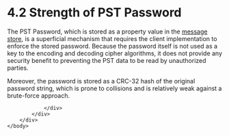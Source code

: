 <html dir="LTR" xmlns:mshelp="http://msdn.microsoft.com/mshelp" xmlns:ddue="http://ddue.schemas.microsoft.com/authoring/2003/5" xmlns:xlink="http://www.w3.org/1999/xlink" xmlns:tool="http://www.microsoft.com/tooltip">
    <head>
        <meta http-equiv="Content-Type" content="text/html; CHARSET=utf-8"></meta>
        <meta name="save" content="history"></meta>
        <title>4.2 Strength of PST Password</title>
        <xml>
            <mshelp:toctitle title="4.2 Strength of PST Password"></mshelp:toctitle>
            <mshelp:rltitle title="[MS-PST]: Strength of PST Password"></mshelp:rltitle>
            <mshelp:keyword index="A" term="a1b4b061-398d-4252-8593-1e42c0908ac6"></mshelp:keyword>
            <mshelp:attr name="DCSext.ContentType" value="open specification"></mshelp:attr>
            <mshelp:attr name="AssetID" value="a1b4b061-398d-4252-8593-1e42c0908ac6"></mshelp:attr>
            <mshelp:attr name="TopicType" value="kbRef"></mshelp:attr>
            <mshelp:attr name="DCSext.Title" value="[MS-PST]: Strength of PST Password" />
        </xml>
    </head>
    <body>
        <div id="header">
            <h1 class="heading">4.2 Strength of PST Password</h1>
        </div>
        <div id="mainSection">
            <div id="mainBody">
                <div id="allHistory" class="saveHistory"></div>
                <div id="sectionSection0" class="section" name="collapseableSection">
                    

<p>The PST Password, which is stored as a property value in the
<a href="08220cc9-69b1-4072-a2e7-2a0ff201d505.htm#gt_fda94a53-448d-48d5-9991-176c530ff597">message store</a>, is a
superficial mechanism that requires the client implementation to enforce the
stored password. Because the password itself is not used as a key to the
encoding and decoding cipher algorithms, it does not provide any security
benefit to preventing the PST data to be read by unauthorized parties.</p>

<p>Moreover, the password is stored as a CRC-32 hash of the
original password string, which is prone to collisions and is relatively weak
against a brute-force approach.</p>


                </div>
            </div>
        </div>
    </body>
</html>